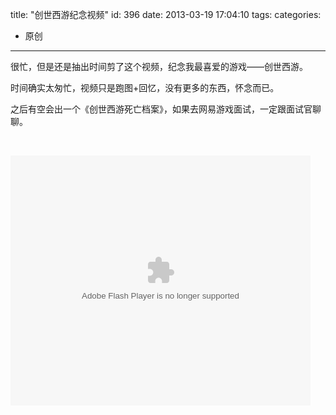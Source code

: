 title: "创世西游纪念视频"
id: 396
date: 2013-03-19 17:04:10
tags: 
categories: 
- 原创
---

很忙，但是还是抽出时间剪了这个视频，纪念我最喜爱的游戏——创世西游。

时间确实太匆忙，视频只是跑图+回忆，没有更多的东西，怀念而已。

之后有空会出一个《创世西游死亡档案》，如果去网易游戏面试，一定跟面试官聊聊。
<!-- more -->

&nbsp;

<embed src="http://player.youku.com/player.php/sid/XNTI5MTE0MjA0/v.swf" allowFullScreen="true" quality="high" width="480" height="400" align="middle" allowScriptAccess="always" type="application/x-shockwave-flash"></embed>
